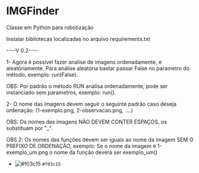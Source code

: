# IMGFinder
Classe em Python para robotização 

Instalar bibliotecas localizadas no arquivo requirements.txt

----V 0.2----

1- Agora é possivel fazer analise de imagens ordenadamente, e aleatóriamente. Para análise aleatória bastar passar False no parametro do método, exemplo: run(False).

OBS: Por padrão o método RUN analisa ordenadamente, pode ser instanciado sem parametros, exemplo: run().

2-  O nome das imagens devem seguir o seguinte padrão caso deseja ordenação: (1-exemplo.png, 2-observacao.png, ....)

OBS: Os nomes das imagens NÃO DEVEM CONTER ESPAÇOS,  os substituam por "_".

OBS 2: Os nomes das funções devem ser iguais ao nome da imagem SEM O PREFIXO DE ORDENAÇÃO, exemplo: Se o nome da imagem é 1-exemplo_um.png
o nome da função deverá ser exemplo_um()

- ![#f03c15](https://placehold.it/15/f03c15/000000?text=+testando) `#f03c15`
